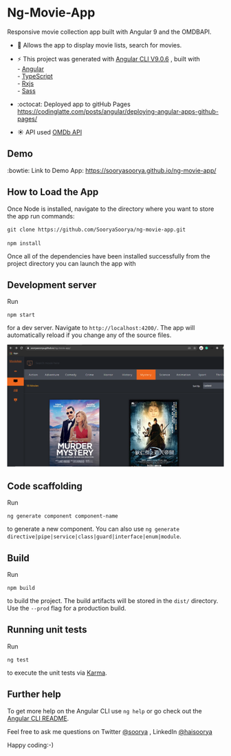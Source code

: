 # Ng-Movie-App

Responsive movie collection app built with Angular 9 and the  OMDBAPI.

- :muscle: Allows the app to display movie lists, search for movies.

- :zap: This project was generated with [Angular CLI V9.0.6](https://github.com/angular/angular-cli) , 
                  built with <br />
                  - [Angular](https://angular.io/)  <br />
                  - [TypeScript](https://www.typescriptlang.org/) <br />
	              - [Rxjs](https://angular.io/guide/rx-library) <br />
	              - [Sass](http://sass-lang.com/)<br />
- :octocat: Deployed app to gitHub Pages https://codinglatte.com/posts/angular/deploying-angular-apps-github-pages/
- :sunny: API used [OMDb API](http://www.omdbapi.com/)

## Demo 
:bowtie: Link to Demo App: https://sooryasoorya.github.io/ng-movie-app/

## How to Load the App

Once Node is installed, navigate to the directory where you want to store the app run commands:
```
git clone https://github.com/SooryaSoorya/ng-movie-app.git

npm install
```
Once all of the dependencies have been installed successfully from the project directory you can launch the app with

## Development server

Run
```
npm start
```
for a dev server. Navigate to `http://localhost:4200/`. The app will automatically reload if you change any of the source files.<br/>

![ng-movie-app](src/assets/images/movie-app.png "ng-movie-app")

## Code scaffolding

Run 
```
ng generate component component-name
```
to generate a new component. You can also use `ng generate directive|pipe|service|class|guard|interface|enum|module`.

## Build

Run
```
npm build
```
to build the project. The build artifacts will be stored in the `dist/` directory. Use the `--prod` flag for a production build.

## Running unit tests

Run
```
ng test
```
to execute the unit tests via [Karma](https://karma-runner.github.io). <br />



## Further help

To get more help on the Angular CLI use `ng help` or go check out the [Angular CLI README](https://github.com/angular/angular-cli/blob/master/README.md).

Feel free to ask me questions on Twitter [@soorya](https://twitter.com/_soorya) , LinkedIn [@haisoorya](https://www.linkedin.com/in/haisoorya/) <br/>


Happy coding:-)
